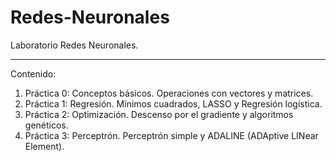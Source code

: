 # Redes-Neuronales
Laboratorio Redes Neuronales.

---

Contenido:

1. Práctica 0: Conceptos básicos. Operaciones con vectores y matrices.
2. Práctica 1: Regresión. Mínimos cuadrados, LASSO y Regresión logística.
3. Práctica 2: Optimización. Descenso por el gradiente y algoritmos genéticos.
4. Práctica 3: Perceptrón. Perceptrón simple y ADALINE (ADAptive LINear Element).
